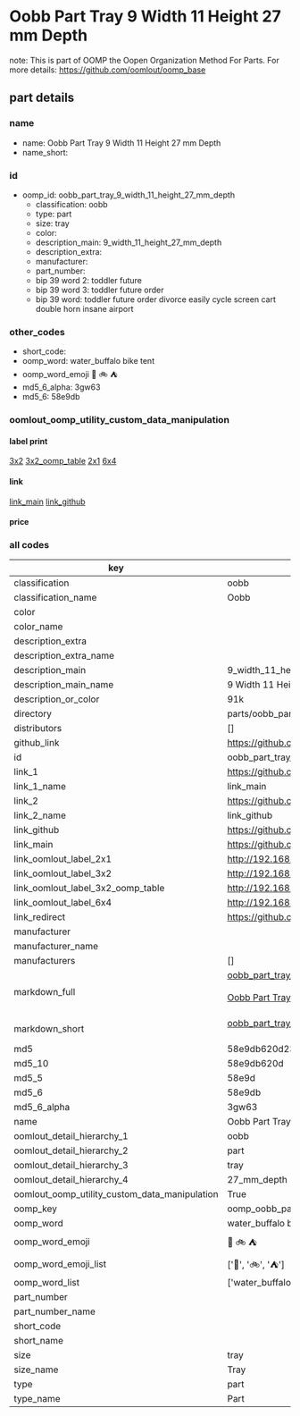 # Oobb Part Tray 9 Width 11 Height 27 mm Depth  

note: This is part of OOMP the Oopen Organization Method For Parts. For more details: https://github.com/oomlout/oomp_base

##  part details
  







### name
* name: Oobb Part Tray 9 Width 11 Height 27 mm Depth
* name_short: 
### id
* oomp_id: oobb_part_tray_9_width_11_height_27_mm_depth
  * classification: oobb
  * type: part
  * size: tray
  * color: 
  * description_main: 9_width_11_height_27_mm_depth
  * description_extra: 
  * manufacturer: 
  * part_number: 
  * bip 39 word 2: toddler future
  * bip 39 word 3: toddler future order
  * bip 39 word: toddler future order divorce easily cycle screen cart double horn insane airport

### other_codes
* short_code: 
* oomp_word: water_buffalo bike tent
* oomp_word_emoji :water_buffalo: :bike: :tent:
* md5_6_alpha: 3gw63
* md5_6: 58e9db






### oomlout_oomp_utility_custom_data_manipulation
#### label print
[3x2](http://192.168.1.245:1112/?label=oomp%203gw63)
[3x2_oomp_table](http://192.168.1.108:1112/?label=oomp%203gw63)
[2x1](http://192.168.1.242:1112/?label=oomp%203gw63)
[6x4](http://192.168.1.55:1112/?label=oomp%203gw63)    

#### link

[link_main](https://github.com/oomlout/oomlout_oomp_version_1_messy/tree/main/parts/oobb_part_tray_9_width_11_height_27_mm_depth) [link_github](https://github.com/oomlout/oomlout_oomp_version_1_messy/tree/main/parts/oobb_part_tray_9_width_11_height_27_mm_depth)                             

#### price







### all codes 
| key | value |  
| --- | --- |  
| classification | oobb |  
| classification_name | Oobb |  
| color |  |  
| color_name |  |  
| description_extra |  |  
| description_extra_name |  |  
| description_main | 9_width_11_height_27_mm_depth |  
| description_main_name | 9 Width 11 Height 27 mm Depth |  
| description_or_color | 91k |  
| directory | parts/oobb_part_tray_9_width_11_height_27_mm_depth |  
| distributors | [] |  
| github_link | https://github.com/oomlout/oomlout_oomp_part_src/tree/main/parts/oobb_part_tray_9_width_11_height_27_mm_depth |  
| id | oobb_part_tray_9_width_11_height_27_mm_depth |  
| link_1 | https://github.com/oomlout/oomlout_oomp_version_1_messy/tree/main/parts/oobb_part_tray_9_width_11_height_27_mm_depth |  
| link_1_name | link_main |  
| link_2 | https://github.com/oomlout/oomlout_oomp_version_1_messy/tree/main/parts/oobb_part_tray_9_width_11_height_27_mm_depth |  
| link_2_name | link_github |  
| link_github | https://github.com/oomlout/oomlout_oomp_version_1_messy/tree/main/parts/oobb_part_tray_9_width_11_height_27_mm_depth |  
| link_main | https://github.com/oomlout/oomlout_oomp_version_1_messy/tree/main/parts/oobb_part_tray_9_width_11_height_27_mm_depth |  
| link_oomlout_label_2x1 | http://192.168.1.242:1112/?label=oomp%203gw63 |  
| link_oomlout_label_3x2 | http://192.168.1.245:1112/?label=oomp%203gw63 |  
| link_oomlout_label_3x2_oomp_table | http://192.168.1.108:1112/?label=oomp%203gw63 |  
| link_oomlout_label_6x4 | http://192.168.1.55:1112/?label=oomp%203gw63 |  
| link_redirect | https://github.com/oomlout/oomlout_oomp_version_1_messy/tree/main/parts/oobb_part_tray_9_width_11_height_27_mm_depth |  
| manufacturer |  |  
| manufacturer_name |  |  
| manufacturers | [] |  
| markdown_full | [oobb_part_tray_9_width_11_height_27_mm_depth](none)<br>[](none)<br>[Oobb Part Tray 9 Width 11 Height 27 Mm Depth](none)<br><br> |  
| markdown_short | [oobb_part_tray_9_width_11_height_27_mm_depth](none)<br><br> |  
| md5 | 58e9db620d231830db22c4013857a71b |  
| md5_10 | 58e9db620d |  
| md5_5 | 58e9d |  
| md5_6 | 58e9db |  
| md5_6_alpha | 3gw63 |  
| name | Oobb Part Tray 9 Width 11 Height 27 mm Depth |  
| oomlout_detail_hierarchy_1 | oobb |  
| oomlout_detail_hierarchy_2 | part |  
| oomlout_detail_hierarchy_3 | tray |  
| oomlout_detail_hierarchy_4 | 27_mm_depth |  
| oomlout_oomp_utility_custom_data_manipulation | True |  
| oomp_key | oomp_oobb_part_tray_9_width_11_height_27_mm_depth |  
| oomp_word | water_buffalo bike tent |  
| oomp_word_emoji | :water_buffalo: :bike: :tent: |  
| oomp_word_emoji_list | [':water_buffalo:', ':bike:', ':tent:'] |  
| oomp_word_list | ['water_buffalo', 'bike', 'tent'] |  
| part_number |  |  
| part_number_name |  |  
| short_code |  |  
| short_name |  |  
| size | tray |  
| size_name | Tray |  
| type | part |  
| type_name | Part |  

